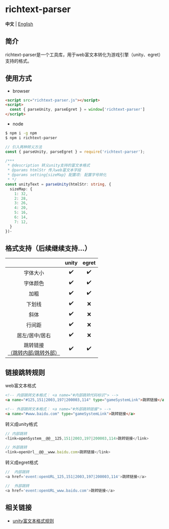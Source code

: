 # richtext-parser

**中文** | [English](./README.en.md)

## 简介

richtext-parser是一个工具库，用于web富文本转化为游戏引擎（unity、egret）支持的格式。

## 使用方式
- browser
  
``` HTML
<script src="richtext-parser.js"></script>
<script>
  const { parseUnity, parseEgret } = window['richtext-parser']
</script>
```

- node
``` bash
$ npm i -g npm
$ npm i richtext-parser
```
``` typescript
// 引入两种转义方法
const { parseUnity, parseEgret } = require('richtext-parser');

/***
 * @description 转义unity支持的富文本格式
 * @params htmlStr 传入web富文本字段
 * @params setting{sizeMap} 配置项: 配置字号转化
 * */ 
const unityText = parseUnity(htmlStr: string, {
  sizeMap: {
    1: 32,
    2: 28,
    3: 26,
    4: 20,
    5: 16,
    6: 14,
    7: 12,
  }
})·

```

## 格式支持（后续继续支持...）

|         |    unity   |    egret   |
|   :-:   |     :-:    |    :-:   |
|字体大小|     ✔️     |     ✔️   |
|字体颜色|     ✔️     |     ✔️   |
|加粗   |     ✔️     |     ✔️   |
|下划线   |     ✔️     |    ❌  |
|斜体   |     ✔️     |    ❌  |
|行间距  |     ✔️     |     ❌   |
|居左/居中/居右|     ✔️     |     ❌    |
|跳转链接<br>[（跳转内部/跳转外部）](跳转规则 "跳转规则")|     ✔️     |     ✔️   |


## 链接跳转规则
web富文本格式
``` HTML
<!-- 内部跳转文本格式： <a name="#内部跳转代码标识"> -->
<a name="#125,151|2003,197|200003,114" type="gameSystemLink">跳转链接</a>

<!-- 外部跳转文本格式： <a name="#外部跳转链接"> -->
<a name="#www.baidu.com" type="gameSystemLink">跳转链接</a>
```

转义成unity格式
``` JavaScript
// 内部跳转
<link=openSystem__@@__125,151|2003,197|200003,114>跳转链接</link>

// 外部跳转
<link=openUrl__@@__www.baidu.com>跳转链接</link>
```


转义成egret格式
``` JavaScript
//  内部跳转
<a href='event:openURL_125,151|2003,197|200003,114'>跳转链接</a>

//  外部跳转
<a href='event:openURL_www.baidu.com'>跳转链接</a>
```

## 相关链接
- [unity富文本格式规则](http://digitalnativestudios.com/textmeshpro/docs/rich-text)
